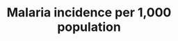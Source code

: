 ---
comments_and_limitations: The US CDC is not able to report.  The only cases in the
  US are related to travel and there are very few.
data_non_statistical: false
date_metadata_updated: February, 2018
goal_meta_link: http://unstats.un.org/sdgs/files/metadata-compilation/Metadata-Goal-3.pdf
goal_meta_link_page: 8
graph: binary
graph_status_notes: Posted
graph_title: Are there statistically-significant cases of malaria (unrelated to travel)
  in the US?
graph_type: line
graph_type_description: CDC not able to report.  The only cases in the US are related
  to travel and there are very few.
has_metadata: true
indicator: 3.3.3
indicator_definition: Number of malaria cases per 1000 persons per year.
indicator_name: Malaria incidence per 1,000 population
indicator_variable: malaria
layout: indicator
method_of_computation: Number of malaria cases / Population at risk (number of people
  living in areas where malaria transmission occurs) Method of measurement Complete
  data on malaria cases reported through surveillance systems are the best source
  of data but are rarely available for large populations. Reported data on malaria
  cases generally need to be corrected for extent of health service use, incompleteness
  of reporting and lack of case confirmation. In high transmission areas with limited
  health service data but with good data on parasite prevalence the number of cases
  can be estimated from parasite prevalence.''The denominator is estimated, using
  risk mapping and population data. Method of estimation WHO compiles data on reported
  confirmed cases of malaria, submitted by national malaria control programmes and
  estimates the extent of underreporting.''Where necessary the number of cases are
  inferred from parasite prevalence surveys.''
permalink: /3-3-3/
published: true
reporting_status: complete
sdg_goal: 3
source_agency_staff_email: Jennifer Madans
source_agency_survey_dataset: NCHS
source_notes: null
source_title: null
source_url: https://www.cdc.gov/malaria/
target: By 2030, end the epidemics of AIDS, tuberculosis, malaria and neglected tropical
  diseases and combat hepatitis, water-borne diseases and other communicable diseases.
target_id: '3.3'
title: Malaria incidence per 1,000 population
un_custodial_agency: WHO
un_designated_tier: '1'
variable_description: null
variable_notes: null
---